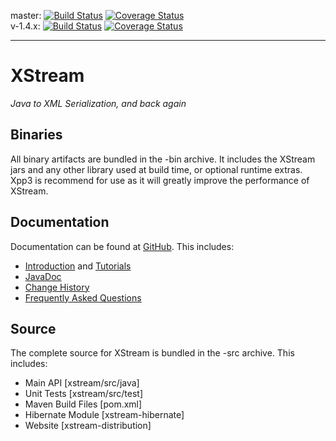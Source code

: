 master: [![Build Status](https://travis-ci.org/x-stream/xstream.svg?branch=master)](https://travis-ci.org/x-stream/xstream) [![Coverage Status](https://coveralls.io/repos/github/x-stream/xstream/badge.svg?branch=master)](https://coveralls.io/github/x-stream/xstream?branch=master)  
v-1.4.x: [![Build Status](https://travis-ci.org/x-stream/xstream.svg?branch=v-1.4.x)](https://travis-ci.org/x-stream/xstream) [![Coverage Status](https://coveralls.io/repos/github/x-stream/xstream/badge.svg?branch=v-1.4.x)](https://coveralls.io/github/x-stream/xstream?branch=v-1.4.x)

- - - -
# XStream
_Java to XML Serialization, and back again_

## Binaries
All binary artifacts are bundled in the -bin archive.  It includes
the XStream jars and any other library used at build time, or
optional runtime extras.  Xpp3 is recommend for use as it will
greatly improve the performance of XStream.

## Documentation
Documentation can be found at [GitHub](http://x-stream.github.io).  This
includes:
* [Introduction](http://x-stream.github.io) and [Tutorials](http://x-stream.github.io/tutorial.html)
* [JavaDoc](http://x-stream.github.io/javadoc/index.html)
* [Change History](http://x-stream.github.io/changes.html)
* [Frequently Asked Questions](http://x-stream.github.io/faq.html)

## Source
The complete source for XStream is bundled in the -src archive.  This includes:
* Main API [xstream/src/java]
* Unit Tests [xstream/src/test]
* Maven Build Files [pom.xml]
* Hibernate Module [xstream-hibernate]
* Website [xstream-distribution]

